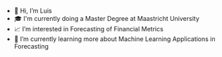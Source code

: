 - 👋 Hi, I’m Luis
- 🎓 I'm currently doing a Master Degree at Maastricht University
- 📈 I’m interested in Forecasting of Financial Metrics
- 🌱 I’m currently learning more about Machine Learning Applications in Forecasting

  
<!---
ScopeTV1/ScopeTV1 is a ✨ special ✨ repository because its `README.md` (this file) appears on your GitHub profile.
You can click the Preview link to take a look at your changes.
--->
